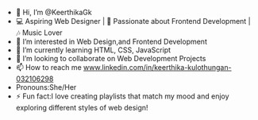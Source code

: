 - 👋 Hi, I’m @KeerthikaGk
- 💻 Aspiring Web Designer | 🎨 Passionate about Frontend Development | 🎶 Music Lover
- 👀 I’m interested in Web Design,and Frontend Development
- 🌱 I’m currently learning HTML, CSS, JavaScript
- 💞️ I’m looking to collaborate on Web Development Projects 
- 📫 How to reach me www.linkedin.com/in/keerthika-kulothungan-032106298
- Pronouns:She/Her
- ⚡ Fun fact:I love creating playlists that match my mood and enjoy exploring different styles of web design!


